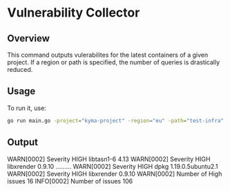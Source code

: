# Vulnerability Collector

## Overview

This command outputs vulerabilites for the latest containers of a given project. If a region or path is specified, the number of queries is drastically reduced.

## Usage

To run it, use:

```bash
go run main.go -project="kyma-project" -region="eu" -path="test-infra"
```

## Output
WARN[0002] Severity HIGH libtasn1-6 4.13
WARN[0002] Severity HIGH libxrender 0.9.10
.........
WARN[0002] Severity HIGH dpkg 1.19.0.5ubuntu2.1
WARN[0002] Severity HIGH libxrender 0.9.10
WARN[0002] Number of High issues 16
INFO[0002] Number of issues 106